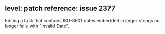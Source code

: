 level: patch
reference: issue 2377
---
Editing a task that contains ISO-8601 dates embedded in larger strings no longer fails with "Invalid Date".

